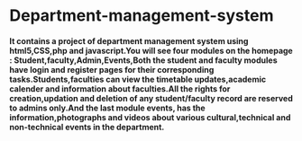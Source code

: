 # Department-management-system
#### It contains a project of department management system using html5,CSS,php and javascript.You will see four modules on the homepage : Student,faculty,Admin,Events,Both the student and faculty modules have login and register pages for their corresponding tasks.Students,faculties can view the timetable updates,academic calender and information about faculties.All the rights for creation,updation and deletion of any student/faculty record are reserved to admins only.And the last module events, has the information,photographs and videos about various cultural,technical and non-technical events in the department.
